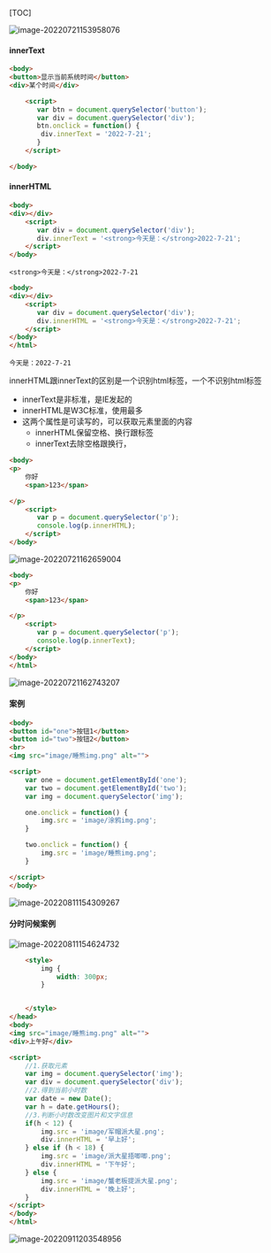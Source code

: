 [TOC]



![image-20220721153958076](D:\TyporaWorks\JavaScript\image-20220721153958076.png)

#### innerText

```html
<body>
<button>显示当前系统时间</button>
<div>某个时间</div>

    <script>
       var btn = document.querySelector('button');
       var div = document.querySelector('div');
       btn.onclick = function() {
        div.innerText = '2022-7-21';
       }
    </script>

</body>
```

#### innerHTML

```html
<body>
<div></div>
    <script>
       var div = document.querySelector('div');
       div.innerText = '<strong>今天是：</strong>2022-7-21';
    </script>
</body>
```

```
<strong>今天是：</strong>2022-7-21
```

```html
<body>
<div></div>
    <script>
       var div = document.querySelector('div');
       div.innerHTML = '<strong>今天是：</strong>2022-7-21';
    </script>
</body>
</html>
```

```
今天是：2022-7-21
```

innerHTML跟innerText的区别是一个识别html标签，一个不识别html标签

+ innerText是非标准，是IE发起的
+ innerHTML是W3C标准，使用最多
+ 这两个属性是可读写的，可以获取元素里面的内容
  + innerHTML保留空格、换行跟标签
  + innerText去除空格跟换行，



```html
<body>
<p>
    你好
    <span>123</span>

</p>
    <script>
       var p = document.querySelector('p');
       console.log(p.innerHTML);
    </script>
</body>
```

![image-20220721162659004](D:\TyporaWorks\JavaScript\image-20220721162659004.png)

```html
<body>
<p>
    你好
    <span>123</span>

</p>
    <script>
       var p = document.querySelector('p');
       console.log(p.innerText);
    </script>
</body>
</html>
```

![image-20220721162743207](D:\TyporaWorks\JavaScript\image-20220721162743207.png)



#### 案例

```html
<body>
<button id="one">按钮1</button>
<button id="two">按钮2</button>
<br>
<img src="image/睡熊img.png" alt="">

<script>
    var one = document.getElementById('one');
    var two = document.getElementById('two');
    var img = document.querySelector('img');

    one.onclick = function() {
        img.src = 'image/涂鸦img.png';
    }

    two.onclick = function() {
        img.src = 'image/睡熊img.png';
    }

</script>
</body>
```

![image-20220811154309267](C:\Users\Acer\AppData\Roaming\Typora\typora-user-images\image-20220811154309267.png)



#### 分时问候案例

![image-20220811154624732](C:\Users\Acer\AppData\Roaming\Typora\typora-user-images\image-20220811154624732.png)

```html
    <style>
        img {
            width: 300px;
        }


    </style>
</head>
<body>
<img src="image/睡熊img.png" alt="">
<div>上午好</div>

<script>
    //1.获取元素
    var img = document.querySelector('img');
    var div = document.querySelector('div');
    //2.得到当前小时数
    var date = new Date();
    var h = date.getHours();
    //3.判断小时数改变图片和文字信息
    if(h < 12) {
        img.src = 'image/军帽派大星.png';
        div.innerHTML = '早上好';
    } else if (h < 18) {
        img.src = 'image/派大星捂唧唧.png';
        div.innerHTML = '下午好';
    } else {
        img.src = 'image/蟹老板提派大星.png';
        div.innerHTML = '晚上好';
    }
</script>
</body>
</html>
```

![image-20220911203548956](D:\TyporaWorks\图片文件夹存放\image-20220911203548956.png)
